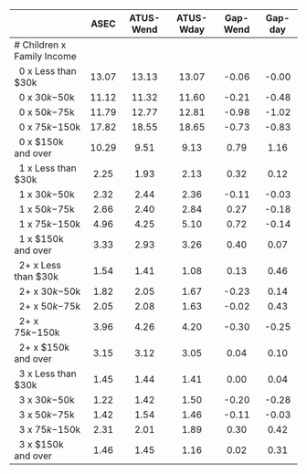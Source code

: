 
|                      |         ASEC |    ATUS-Wend |    ATUS-Wday |     Gap-Wend |      Gap-day |
| -------------------- | :----------: | :----------: | :----------: | :----------: | :----------: |
| # Children x Family Income |              |              |              |              |              |
| &nbsp;&nbsp;0 x Less than $30k |        13.07 |        13.13 |        13.07 |        -0.06 |        -0.00 |
| &nbsp;&nbsp;0 x $30k-$50k |        11.12 |        11.32 |        11.60 |        -0.21 |        -0.48 |
| &nbsp;&nbsp;0 x $50k-$75k |        11.79 |        12.77 |        12.81 |        -0.98 |        -1.02 |
| &nbsp;&nbsp;0 x $75k-$150k |        17.82 |        18.55 |        18.65 |        -0.73 |        -0.83 |
| &nbsp;&nbsp;0 x $150k and over |        10.29 |         9.51 |         9.13 |         0.79 |         1.16 |
| &nbsp;&nbsp;1 x Less than $30k |         2.25 |         1.93 |         2.13 |         0.32 |         0.12 |
| &nbsp;&nbsp;1 x $30k-$50k |         2.32 |         2.44 |         2.36 |        -0.11 |        -0.03 |
| &nbsp;&nbsp;1 x $50k-$75k |         2.66 |         2.40 |         2.84 |         0.27 |        -0.18 |
| &nbsp;&nbsp;1 x $75k-$150k |         4.96 |         4.25 |         5.10 |         0.72 |        -0.14 |
| &nbsp;&nbsp;1 x $150k and over |         3.33 |         2.93 |         3.26 |         0.40 |         0.07 |
| &nbsp;&nbsp;2+ x Less than $30k |         1.54 |         1.41 |         1.08 |         0.13 |         0.46 |
| &nbsp;&nbsp;2+ x $30k-$50k |         1.82 |         2.05 |         1.67 |        -0.23 |         0.14 |
| &nbsp;&nbsp;2+ x $50k-$75k |         2.05 |         2.08 |         1.63 |        -0.02 |         0.43 |
| &nbsp;&nbsp;2+ x $75k-$150k |         3.96 |         4.26 |         4.20 |        -0.30 |        -0.25 |
| &nbsp;&nbsp;2+ x $150k and over |         3.15 |         3.12 |         3.05 |         0.04 |         0.10 |
| &nbsp;&nbsp;3 x Less than $30k |         1.45 |         1.44 |         1.41 |         0.00 |         0.04 |
| &nbsp;&nbsp;3 x $30k-$50k |         1.22 |         1.42 |         1.50 |        -0.20 |        -0.28 |
| &nbsp;&nbsp;3 x $50k-$75k |         1.42 |         1.54 |         1.46 |        -0.11 |        -0.03 |
| &nbsp;&nbsp;3 x $75k-$150k |         2.31 |         2.01 |         1.89 |         0.30 |         0.42 |
| &nbsp;&nbsp;3 x $150k and over |         1.46 |         1.45 |         1.16 |         0.02 |         0.31 |

